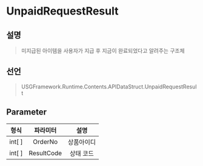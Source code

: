 # UnpaidRequestResult

## 설명
> 미지급된 아이템을 사용자가 지급 후 지금이 완료되었다고 알려주는 구조체
## 선언
> USGFramework.Runtime.Contents.APIDataStruct.UnpaidRequestResult

## Parameter
| **형식** |  **파라미터**  | **설명** |
|:------:|:----------:|:------:|
| int[ ] |  OrderNo   | 상품아이디  |
| int[ ] | ResultCode | 상태 코드  |

